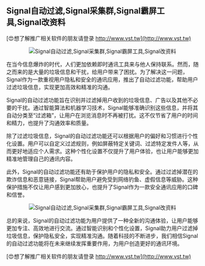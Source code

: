 ## **Signal自动过滤,Signal采集群,Signal霸屏工具,Signal改资料**

[😍想了解推广相关软件的朋友请登录 http://www.vst.tw](http://www.vst.tw)

 <center><img src="https://vst.tw/MP4/tuiguang/png/3.png" alt="Signal自动过滤,Signal采集群,Signal霸屏工具,Signal改资料"></center>

在当今信息爆炸的时代，人们更加依赖即时通讯工具来与他人保持联系。然而，随之而来的是大量的垃圾信息和干扰，给用户带来了困扰。为了解决这一问题，Signal作为一款重视用户隐私和安全的通讯应用，推出了自动过滤功能，帮助用户过滤垃圾信息，实现更加高效和精准的沟通。

Signal的自动过滤功能旨在识别并过滤掉用户收到的垃圾信息、广告以及其他不必要的干扰。通过智能算法和机器学习技术，Signal能够准确识别这些信息，并将其自动分类至“过滤箱”，让用户在浏览消息时不再被打扰。这不仅节省了用户的时间和精力，也提升了沟通效率和质量。

除了过滤垃圾信息，Signal的自动过滤功能还可以根据用户的偏好和习惯进行个性化设置。用户可以自定义过滤规则，例如屏蔽特定关键词、过滤特定发件人等，从而更好地适应个人需求。这种个性化设置不仅提升了用户体验，也让用户能够更加精准地管理自己的通讯内容。

此外，Signal的自动过滤功能还有助于保护用户的隐私和安全。通过过滤掉潜在的欺诈信息和恶意链接，Signal帮助用户避免受到网络钓鱼、虚假信息等威胁。这种保护措施不仅让用户感到更加放心，也提升了Signal作为一款安全通讯应用的口碑和信誉。

 <center><img src="https://vst.tw/MP4/tuiguang/png/1.png" alt="Signal自动过滤,Signal采集群,Signal霸屏工具,Signal改资料"></center>

总的来说，Signal的自动过滤功能为用户提供了一种全新的沟通体验，让用户能够更加专注、高效地进行交流。通过智能识别和个性化设置，Signal助力用户过滤掉垃圾信息，保护隐私安全，实现精准沟通。随着科技的不断进步，我们相信Signal的自动过滤功能将在未来继续发挥重要作用，为用户创造更好的通讯环境。

[😍想了解推广相关软件的朋友请登录 http://www.vst.tw](http://www.vst.tw)



